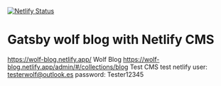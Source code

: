 [![Netlify Status](https://api.netlify.com/api/v1/badges/218a837a-fa27-4ea5-ad7f-d88ffe6cc579/deploy-status)](https://app.netlify.com/sites/wolf-blog/deploys)

# Gatsby wolf blog with Netlify CMS

https://wolf-blog.netlify.app/ Wolf Blog
https://wolf-blog.netlify.app/admin/#/collections/blog Test CMS
test netlify user: testerwolf@outlook.es 
password: Tester12345
